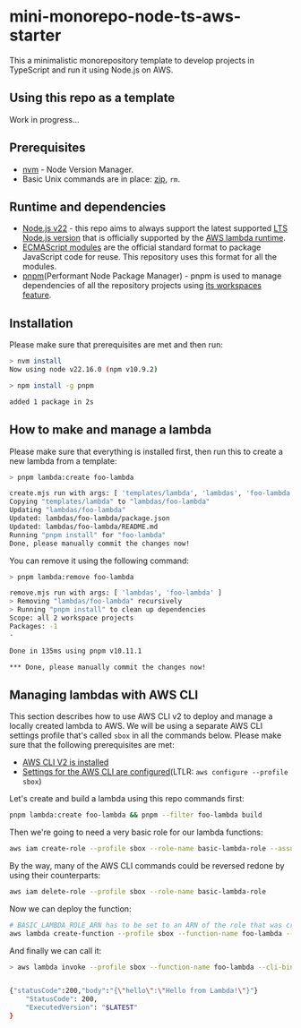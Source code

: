 # mini-monorepo-node-ts-aws-starter

This a minimalistic monorepository template to develop projects in TypeScript and run it using Node.js on AWS.


## Using this repo as a template

Work in progress...


## Prerequisites

- [nvm](https://github.com/nvm-sh/nvm) - Node Version Manager.
- Basic Unix commands are in place: [zip](https://infozip.sourceforge.net/Zip.html), `rm`.


## Runtime and dependencies

- [Node.js v22](https://nodejs.org/docs/latest-v22.x/api/index.html) - this repo aims to always support the latest supported [LTS Node.js version](https://nodejs.org/en/about/previous-releases) that is officially supported by the [AWS lambda runtime](https://docs.aws.amazon.com/lambda/latest/dg/lambda-runtimes.html).
- [ECMAScript modules](https://nodejs.org/docs/latest-v22.x/api/esm.html#introduction) are the official standard format to package JavaScript code for reuse. This repository uses this format for all the modules.
- [pnpm](https://github.com/pnpm/pnpm)(Performant Node Package Manager) - pnpm is used to manage dependencies of all the repository projects using [its workspaces feature](https://pnpm.io/workspaces).


## Installation

Please make sure that prerequisites are met and then run:

```sh
> nvm install
Now using node v22.16.0 (npm v10.9.2)

> npm install -g pnpm

added 1 package in 2s
```


## How to make and manage a lambda

Please make sure that everything is installed first, then run this to create a new lambda from a template:

```sh
> pnpm lambda:create foo-lambda

create.mjs run with args: [ 'templates/lambda', 'lambdas', 'foo-lambda' ]
Copying "templates/lambda" to "lambdas/foo-lambda"
Updating "lambdas/foo-lambda"
Updated: lambdas/foo-lambda/package.json
Updated: lambdas/foo-lambda/README.md
Running "pnpm install" for "foo-lambda"
Done, please manually commit the changes now!
```

You can remove it using the following command:

```sh
> pnpm lambda:remove foo-lambda

remove.mjs run with args: [ 'lambdas', 'foo-lambda' ]
> Removing "lambdas/foo-lambda" recursively
> Running "pnpm install" to clean up dependencies
Scope: all 2 workspace projects
Packages: -1
-

Done in 135ms using pnpm v10.11.1

*** Done, please manually commit the changes now!
```

## Managing lambdas with AWS CLI

This section describes how to use AWS CLI v2 to deploy and manage a locally created lambda to AWS. We will be using a separate AWS CLI settings profile that's called `sbox` in all the commands below. Please make sure that the following prerequisites are met:

- [AWS CLI V2 is installed](https://docs.aws.amazon.com/cli/latest/userguide/getting-started-install.html)
- [Settings for the AWS CLI are configured](https://docs.aws.amazon.com/cli/latest/userguide/cli-chap-configure.html)(LTLR: `aws configure --profile sbox`)

Let's create and build a lambda using this repo commands first:

```sh
pnpm lambda:create foo-lambda && pnpm --filter foo-lambda build
```

Then we're going to need a very basic role for our lambda functions:

```sh
aws iam create-role --profile sbox --role-name basic-lambda-role --assume-role-policy-document '{ "Version": "2012-10-17", "Statement": [ { "Effect": "Allow", "Principal": { "Service": "lambda.amazonaws.com" }, "Action": "sts:AssumeRole" } ] }'
```

By the way, many of the AWS CLI commands could be reversed redone by using their counterparts:

```sh
aws iam delete-role --profile sbox --role-name basic-lambda-role
```

Now we can deploy the function:

```sh
# BASIC_LAMBDA_ROLE_ARN has to be set to an ARN of the role that was create above
aws lambda create-function --profile sbox --function-name foo-lambda --runtime nodejs22.x --zip-file fileb://lambdas/foo-lambda/lambda.zip --handler index.handler --role "$BASIC_LAMBDA_ROLE_ARN"
```

And finally we can call it:

```sh
> aws lambda invoke --profile sbox --function-name foo-lambda --cli-binary-format raw-in-base64-out --payload '{ "key": "value" }' /dev/stdout


{"statusCode":200,"body":"{\"hello\":\"Hello from Lambda!\"}"}
    "StatusCode": 200,
    "ExecutedVersion": "$LATEST"
}
```
